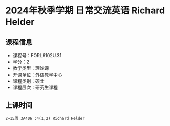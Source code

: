 # 2024年秋季学期 日常交流英语 Richard Helder






## 课程信息

- 课程号：FORL6102U.31
- 学分：2
- 教学类型：理论课
- 开课单位：外语教学中心
- 课程类别：硕士
- 课程层次：研究生课程

## 上课时间

```
2~15周 3A406 :4(1,2) Richard Helder
```

